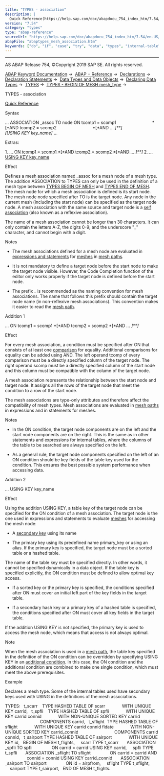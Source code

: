 ```yaml
---
title: "TYPES - association"
description: |
  Quick Reference(https://help.sap.com/doc/abapdocu_754_index_htm/7.54/en-US/abaptypes_begin_of_mesh_shortref.htm) Syntax ... ASSOCIATION _assoc TO node ON tcomp1 = scomp1 AND tcomp2 = scomp2 AND ...  USING KEY key_name ... Extras: 1. ... ON tcomp1 = scomp1 AND tcomp2
version: "7.54"
category: "types"
type: "abap-reference"
sourceUrl: "https://help.sap.com/doc/abapdocu_754_index_htm/7.54/en-US/abaptypes_mesh_association.htm"
abapFile: "abaptypes_mesh_association.htm"
keywords: ["do", "if", "case", "try", "data", "types", "internal-table", "abaptypes", "mesh", "association"]
---
```


* * *

AS ABAP Release 754, ©Copyright 2019 SAP SE. All rights reserved.

[ABAP Keyword Documentation](https://help.sap.com/doc/abapdocu_754_index_htm/7.54/en-US/abenabap.htm) →  [ABAP − Reference](https://help.sap.com/doc/abapdocu_754_index_htm/7.54/en-US/abenabap_reference.htm) →  [Declarations](https://help.sap.com/doc/abapdocu_754_index_htm/7.54/en-US/abendeclarations.htm) →  [Declaration Statements](https://help.sap.com/doc/abapdocu_754_index_htm/7.54/en-US/abenabap_declarations.htm) →  [Data Types and Data Objects](https://help.sap.com/doc/abapdocu_754_index_htm/7.54/en-US/abentypes_and_objects.htm) →  [Declaring Data Types](https://help.sap.com/doc/abapdocu_754_index_htm/7.54/en-US/abentypes_statements.htm) →  [TYPES](https://help.sap.com/doc/abapdocu_754_index_htm/7.54/en-US/abaptypes.htm) →  [TYPES - BEGIN OF MESH mesh\_type](https://help.sap.com/doc/abapdocu_754_index_htm/7.54/en-US/abaptypes_mesh.htm) → 

TYPES - association

[Quick Reference](https://help.sap.com/doc/abapdocu_754_index_htm/7.54/en-US/abaptypes_begin_of_mesh_shortref.htm)

Syntax

... ASSOCIATION \_assoc TO node ON tcomp1 = scomp1
                             *\[*AND tcomp2 = scomp2
                             *\[*AND ... *\]**\]*
                             *\[*USING KEY key\_name*\]* ...

Extras:

[1\. ... ON tcomp1 = scomp1 *\[*AND tcomp2 = scomp2 *\[*AND ... *\]**\]*](#!ABAP_ADDITION_1@1@)
[2\. ... USING KEY key\_name](#!ABAP_ADDITION_2@2@)

Effect

Defines a mesh association named \_assoc for a mesh node of a mesh type. The addition ASSOCIATION to TYPES can only be used in the definition of a mesh type between [TYPES BEGIN OF MESH](https://help.sap.com/doc/abapdocu_754_index_htm/7.54/en-US/abaptypes_mesh.htm) and [TYPES END OF MESH](https://help.sap.com/doc/abapdocu_754_index_htm/7.54/en-US/abaptypes_mesh.htm). The mesh node for which a mesh association is defined is its start node. The mesh node node specified after TO is the target node. Any node in the current mesh (including the start node) can be specified as the target node node. A mesh association with the same source and target node is a [self association](https://help.sap.com/doc/abapdocu_754_index_htm/7.54/en-US/abenself_association_glosry.htm "Glossary Entry") (also known as a reflexive association).

The name of a mesh association cannot be longer than 30 characters. It can only contain the letters A-Z, the digits 0-9, and the underscore "\_" character, and cannot begin with a digit.

Notes

-   The mesh associations defined for a mesh node are evaluated in [expressions and statements](https://help.sap.com/doc/abapdocu_754_index_htm/7.54/en-US/abenmesh_path_usage.htm) for [meshes](https://help.sap.com/doc/abapdocu_754_index_htm/7.54/en-US/abenabap_meshes.htm) in [mesh paths](https://help.sap.com/doc/abapdocu_754_index_htm/7.54/en-US/abenmesh_pathes.htm).
    
-   It is not mandatory to define a target node before the start node to make the target node visible. However, the Code Completion function of the editor only works properly if the target node is defined before the start node.
    
-   The prefix \_ is recommended as the naming convention for mesh associations. The name that follows this prefix should contain the target node name (in non-reflexive mesh associations). This convention makes it easier to read the [mesh path](https://help.sap.com/doc/abapdocu_754_index_htm/7.54/en-US/abenmesh_path.htm).
    

Addition 1

... ON tcomp1 = scomp1 *\[*AND tcomp2 = scomp2 *\[*AND ... *\]**\]*

Effect

For every mesh association, a condition must be specified after ON that consists of at least one [comparison](https://help.sap.com/doc/abapdocu_754_index_htm/7.54/en-US/abencomparison_glosry.htm "Glossary Entry") for equality. Additional comparisons for equality can be added using AND. The left operand tcomp of every comparison must be a directly specified column of the target node. The right operand scomp must be a directly specified column of the start node and this column must be compatible with the column of the target node.

A mesh association represents the relationship between the start node and target node. It assigns all the rows of the target node that meet the condition to a row of the start node.

The mesh associations are type-only attributes and therefore affect the compatibility of mesh types. Mesh associations are evaluated in [mesh paths](https://help.sap.com/doc/abapdocu_754_index_htm/7.54/en-US/abenmesh_pathes.htm) in expressions and in statements for meshes.

Notes

-   In the ON condition, the target node components are on the left and the start node components are on the right. This is the same as in other statements and expressions for internal tables, where the columns of the table to be searched are always specified on the left.
    
-   As a general rule, the target node components specified on the left of an ON condition should be key fields of the table key used for the condition. This ensures the best possible system performance when accessing data.
    

Addition 2

... USING KEY key\_name

Effect

Using the addition USING KEY, a table key of the target node can be specified for the ON condition of a mesh association. The target node is the one used in expressions and statements to evaluate [meshes](https://help.sap.com/doc/abapdocu_754_index_htm/7.54/en-US/abenabap_meshes.htm) for accessing the mesh node:

-   A [secondary key](https://help.sap.com/doc/abapdocu_754_index_htm/7.54/en-US/abensecondary_key_glosry.htm "Glossary Entry") using its name
    
-   The primary key using its predefined name primary\_key or using an alias. If the primary key is specified, the target node must be a sorted table or a hashed table.
    

The name of the table key must be specified directly. In other words, it cannot be specified dynamically in a data object. If the table key is specified explicitly, the ON condition must be defined to allow optimal key access.

-   If a sorted key or the primary key is specified, the conditions specified after ON must cover an initial left part of the key fields in the target table.
    
-   If a secondary hash key or a primary key of a hashed table is specified, the conditions specified after ON must cover all key fields in the target table.
    

If the addition USING KEY is not specified, the primary key is used to access the mesh node, which means that access is not always optimal.

Note

When the mesh association is used in a [mesh path](https://help.sap.com/doc/abapdocu_754_index_htm/7.54/en-US/abenmesh_path.htm), the table key specified in the definition of the ON condition can be overridden by specifying USING KEY in an [additional condition](https://help.sap.com/doc/abapdocu_754_index_htm/7.54/en-US/abenmesh_path_assoc_cond.htm). In this case, the ON condition and the additional condition are combined to make one single condition, which must meet the above prerequisites.

Example

Declares a mesh type. Some of the internal tables used have secondary keys used with USING in the definitions of the mesh associations.

TYPES:
  t\_scarr    TYPE HASHED TABLE OF scarr
             WITH UNIQUE KEY carrid,
  t\_spfli    TYPE HASHED TABLE OF spfli
             WITH UNIQUE KEY carrid connid
             WITH NON-UNIQUE SORTED KEY carrid
                             COMPONENTS carrid,
  t\_sflight  TYPE HASHED TABLE OF sflight
             WITH UNIQUE KEY carrid connid fldate
             WITH NON-UNIQUE SORTED KEY carrid\_connid
                             COMPONENTS carrid connid,
  t\_sairport TYPE HASHED TABLE OF sairport
             WITH UNIQUE KEY id,
  BEGIN OF MESH t\_flights,
    scarr TYPE t\_scarr
      ASSOCIATION \_spfli TO spfli
               ON carrid = carrid USING KEY carrid,
    spfli TYPE t\_spfli
      ASSOCIATION \_sflight TO sflight
               ON carrid = carrid AND
                  connid = connid USING KEY carrid\_connid
      ASSOCIATION \_sairport TO sairport
               ON id = airpfrom,
    sflight TYPE t\_sflight,
    sairport TYPE t\_sairport,
  END OF MESH t\_flights.